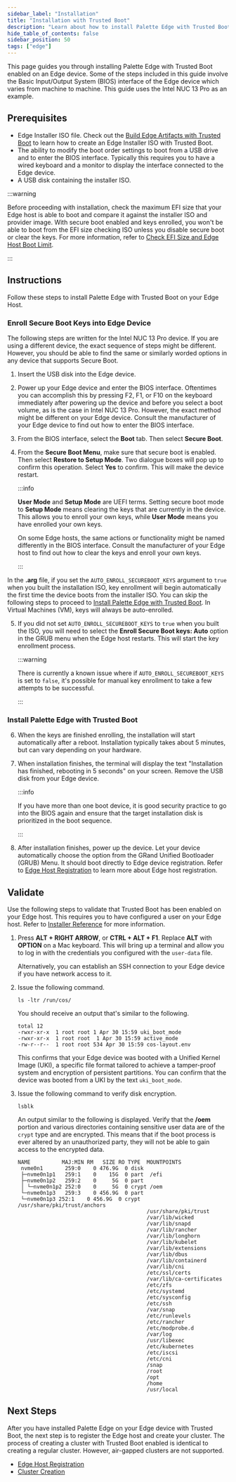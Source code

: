 ```yaml
---
sidebar_label: "Installation"
title: "Installation with Trusted Boot"
description: "Learn about how to install Palette Edge with Trusted Boot on your Edge device."
hide_table_of_contents: false
sidebar_position: 50
tags: ["edge"]
---
```


This page guides you through installing Palette Edge with Trusted Boot enabled on an Edge device. Some of the steps
included in this guide involve the Basic Input/Output System (BIOS) interface of the Edge device which varies from
machine to machine. This guide uses the Intel NUC 13 Pro as an example.

## Prerequisites

- Edge Installer ISO file. Check out the [Build Edge Artifacts with Trusted Boot](../edgeforge/build-trusted-iso.md) to
  learn how to create an Edge Installer ISO with Trusted Boot.
- The ability to modify the boot order settings to boot from a USB drive and to enter the BIOS interface. Typically this
  requires you to have a wired keyboard and a monitor to display the interface connected to the Edge device.
- A USB disk containing the installer ISO.

:::warning

Before proceeding with installation, check the maximum EFI size that your Edge host is able to boot and compare it
against the installer ISO and provider image. With secure boot enabled and keys enrolled, you won't be able to boot from
the EFI size checking ISO unless you disable secure boot or clear the keys. For more information, refer to
[Check EFI Size and Edge Host Boot Limit](../edgeforge/check-efi-limit.md).

:::

## Instructions

Follow these steps to install Palette Edge with Trusted Boot on your Edge Host.

### Enroll Secure Boot Keys into Edge Device

The following steps are written for the Intel NUC 13 Pro device. If you are using a different device, the exact sequence
of steps might be different. However, you should be able to find the same or similarly worded options in any device that
supports Secure Boot.

1. Insert the USB disk into the Edge device.

2. Power up your Edge device and enter the BIOS interface. Oftentimes you can accomplish this by pressing F2, F1, or F10
   on the keyboard immediately after powering up the device and before you select a boot volume, as is the case in Intel
   NUC 13 Pro. However, the exact method might be different on your Edge device. Consult the manufacturer of your Edge
   device to find out how to enter the BIOS interface.

3. From the BIOS interface, select the **Boot** tab. Then select **Secure Boot**.

4. From the **Secure Boot Menu**, make sure that secure boot is enabled. Then select **Restore to Setup Mode**. Two
   dialogue boxes will pop up to confirm this operation. Select **Yes** to confirm. This will make the device restart.

   :::info

   **User Mode** and **Setup Mode** are UEFI terms. Setting secure boot mode to **Setup Mode** means clearing the keys
   that are currently in the device. This allows you to enroll your own keys, while **User Mode** means you have
   enrolled your own keys.

   On some Edge hosts, the same actions or functionality might be named differently in the BIOS interface. Consult the
   manufacturer of your Edge host to find out how to clear the keys and enroll your own keys.

   :::

In the **.arg** file, if you set the `AUTO_ENROLL_SECUREBOOT_KEYS` argument to `true` when you built the installation
ISO, key enrollment will begin automatically the first time the device boots from the installer ISO. You can skip the
following steps to proceed to [Install Palette Edge with Trusted Boot](#install-palette-edge-with-trusted-boot). In
Virtual Machines (VM), keys will always be auto-enrolled.

5. If you did not set `AUTO_ENROLL_SECUREBOOT_KEYS` to `true` when you built the ISO, you will need to select the
   **Enroll Secure Boot keys: Auto** option in the GRUB menu when the Edge host restarts. This will start the key
   enrollment process.

   :::warning

   There is currently a known issue where if `AUTO_ENROLL_SECUREBOOT_KEYS` is set to `false`, it's possible for manual
   key enrollment to take a few attempts to be successful.

   :::

### Install Palette Edge with Trusted Boot

6. When the keys are finished enrolling, the installation will start automatically after a reboot. Installation
   typically takes about 5 minutes, but can vary depending on your hardware.

7. When installation finishes, the terminal will display the text "Installation has finished, rebooting in 5 seconds" on
   your screen. Remove the USB disk from your Edge device.

   :::info

   If you have more than one boot device, it is good security practice to go into the BIOS again and ensure that the
   target installation disk is prioritized in the boot sequence.

   :::

8. After installation finishes, power up the device. Let your device automatically choose the option from the GRand
   Unified Bootloader (GRUB) Menu. It should boot directly to Edge device registration. Refer to
   [Edge Host Registration](../../site-deployment/site-installation/edge-host-registration.md) to learn more about Edge
   host registration.

## Validate

Use the following steps to validate that Trusted Boot has been enabled on your Edge host. This requires you to have
configured a user on your Edge host. Refer to [Installer Reference](../../edge-configuration/installer-reference.md) for
more information.

1. Press **ALT + RIGHT ARROW**, or **CTRL + ALT + F1**. Replace **ALT** with **OPTION** on a Mac keyboard. This will
   bring up a terminal and allow you to log in with the credentials you configured with the `user-data` file.

   Alternatively, you can establish an SSH connection to your Edge device if you have network access to it.

2. Issue the following command.

   ```shell
   ls -ltr /run/cos/
   ```

   You should receive an output that's similar to the following.

   ```
   total 12
   -rwxr-xr-x  1 root root 1 Apr 30 15:59 uki_boot_mode
   -rwxr-xr-x  1 root root  1 Apr 30 15:59 active_mode
   -rw-r--r--  1 root root 534 Apr 30 15:59 cos-layout.env
   ```

   This confirms that your Edge device was booted with a Unified Kernel Image (UKI), a specific file format tailored to
   achieve a tamper-proof system and encryption of persistent partitions. You can confirm that the device was booted
   from a UKI by the text `uki_boot_mode`.

3. Issue the following command to verify disk encryption.

   ```shell
   lsblk
   ```

   An output similar to the following is displayed. Verify that the **/oem** portion and various directories containing
   sensitive user data are of the `crypt` type and are encrypted. This means that if the boot process is ever altered by
   an unauthorized party, they will not be able to gain access to the encrypted data.

   ```hideClipboard
   NAME          MAJ:MIN RM   SIZE RO TYPE  MOUNTPOINTS
    nvme0n1       259:0    0 476.9G  0 disk
    ├─nvme0n1p1   259:1    0    15G  0 part  /efi
    ├─nvme0n1p2   259:2    0     5G  0 part
    │ └─nvme0n1p2 252:0    0     5G  0 crypt /oem
    └─nvme0n1p3   259:3    0 456.9G  0 part
    └─nvme0n1p3 252:1    0 456.9G  0 crypt /usr/share/pki/trust/anchors
                                            /usr/share/pki/trust
                                            /var/lib/wicked
                                            /var/lib/snapd
                                            /var/lib/rancher
                                            /var/lib/longhorn
                                            /var/lib/kubelet
                                            /var/lib/extensions
                                            /var/lib/dbus
                                            /var/lib/containerd
                                            /var/lib/cni
                                            /etc/ssl/certs
                                            /var/lib/ca-certificates
                                            /etc/zfs
                                            /etc/systemd
                                            /etc/sysconfig
                                            /etc/ssh
                                            /var/snap
                                            /etc/runlevels
                                            /etc/rancher
                                            /etc/modprobe.d
                                            /var/log
                                            /usr/libexec
                                            /etc/kubernetes
                                            /etc/iscsi
                                            /etc/cni
                                            /snap
                                            /root
                                            /opt
                                            /home
                                            /usr/local
   ```

## Next Steps

After you have installed Palette Edge on your Edge device with Trusted Boot, the next step is to register the Edge host
and create your cluster. The process of creating a cluster with Trusted Boot enabled is identical to creating a regular
cluster. However, air-gapped clusters are not supported.

- [Edge Host Registration](../../site-deployment/site-installation/edge-host-registration.md)
- [Cluster Creation](../../site-deployment/cluster-deployment.md)
